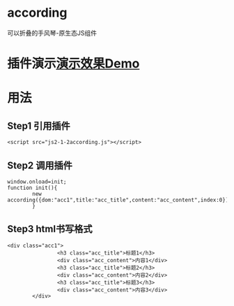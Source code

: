 # according
可以折叠的手风琴-原生态JS组件
# 插件演示[演示效果Demo](http://luxingxian007.github.io/according/)
# 用法
## Step1 引用插件
~~~
<script src="js2-1-2according.js"></script>
~~~
## Step2 调用插件
~~~
window.onload=init;
function init(){
		new according({dom:"acc1",title:"acc_title",content:"acc_content",index:0})
		}
~~~
## Step3 html书写格式
~~~
<div class="acc1">
				<h3 class="acc_title">标题1</h3>
				<div class="acc_content">内容1</div>
				<h3 class="acc_title">标题2</h3>
				<div class="acc_content">内容2</div>
				<h3 class="acc_title">标题3</h3>
				<div class="acc_content">内容3</div>
		</div>
~~~
